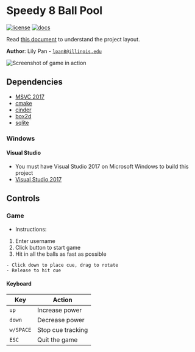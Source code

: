 # Speedy 8 Ball Pool

[![license](https://img.shields.io/badge/license-MIT-green)](LICENSE)
[![docs](https://img.shields.io/badge/docs-yes-brightgreen)](docs/README.md)

Read [this document](https://cliutils.gitlab.io/modern-cmake/chapters/basics/structure.html) to understand the project
layout.

**Author**: Lily Pan - [`lpan8@illinois.edu`](mailto:lpan8@illinois.edu)

![Screenshot of game in action]()

## Dependencies
  - [MSVC 2017](https://visualstudio.microsoft.com/)
  - [cmake](https://cmake.org/)
  - [cinder](https://libcinder.org/)
  - [box2d](https://box2d.org/)
  - [sqlite](https://www.sqlite.org/index.html)

### Windows

#### Visual Studio
- You must have Visual Studio 2017 on Microsoft Windows to build this project
- [Visual Studio 2017](https://visualstudio.microsoft.com/)

## Controls

### Game
  - Instructions: 
  1. Enter username
  2. Click button to start game
  3. Hit in all the balls as fast as possible
  
    - Click down to place cue, drag to rotate
    - Release to hit cue
    
#### Keyboard

| Key       | Action                                                      |
|---------- |-------------------------------------------------------------|
| `up`      | Increase power                                              |
| `down`    | Decrease power                                              |
| `w/SPACE` | Stop cue tracking                                           |
| `ESC`     | Quit the game                                               |

  
  
  

  
